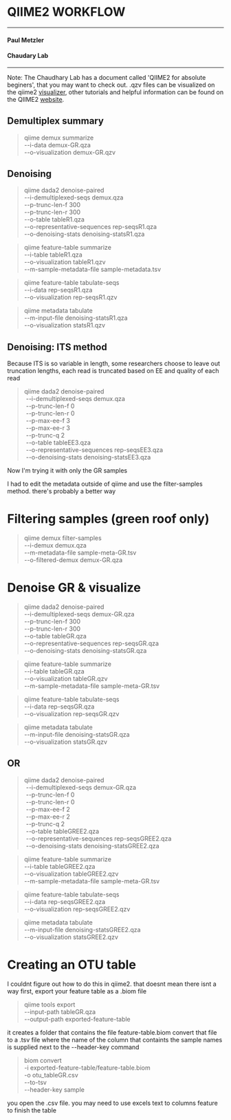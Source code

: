 
# QIIME2 WORKFLOW

--------------
#### Paul Metzler
#### Chaudary Lab
--------------
Note: The Chaudhary Lab has a document called 'QIIME2 for absolute beginers', that you may want to check out. .qzv files can be visualized on the qiime2 [visualizer](https://view.qiime2.org/), other tutorials and helpful information can be found on the QIIME2 [website](https://qiime2.org/).

## Demultiplex summary

>qiime demux summarize \
  --i-data demux-GR.qza \
  --o-visualization demux-GR.qzv

## Denoising

>qiime dada2 denoise-paired \
  --i-demultiplexed-seqs demux.qza \
  --p-trunc-len-f 300 \
  --p-trunc-len-r 300 \
  --o-table tableR1.qza \
  --o-representative-sequences rep-seqsR1.qza \
  --o-denoising-stats denoising-statsR1.qza

>qiime feature-table summarize \
  --i-table tableR1.qza \
  --o-visualization tableR1.qzv \
  --m-sample-metadata-file sample-metadata.tsv

>qiime feature-table tabulate-seqs \
  --i-data rep-seqsR1.qza \
  --o-visualization rep-seqsR1.qzv

>qiime metadata tabulate \
  --m-input-file denoising-statsR1.qza \
  --o-visualization statsR1.qzv

## Denoising: ITS method

Because ITS is so variable in length, some
researchers choose to leave out truncation
lengths, each read is truncated based on
EE and quality of each read


>qiime dada2 denoise-paired \
 --i-demultiplexed-seqs demux.qza \
 --p-trunc-len-f 0 \
 --p-trunc-len-r 0 \
 --p-max-ee-f 3 \
 --p-max-ee-r 3 \
 --p-trunc-q 2 \
 --o-table tableEE3.qza \
 --o-representative-sequences rep-seqsEE3.qza \
 --o-denoising-stats denoising-statsEE3.qza

Now I'm trying it with only the GR samples

I had to edit the metadata outside of qiime and use the
filter-samples method. there's probably a better way

# Filtering samples (green roof only)

>qiime demux filter-samples \
 --i-demux demux.qza \
 --m-metadata-file sample-meta-GR.tsv \
 --o-filtered-demux demux-GR.qza

# Denoise GR & visualize

>qiime dada2 denoise-paired \
  --i-demultiplexed-seqs demux-GR.qza \
  --p-trunc-len-f 300 \
  --p-trunc-len-r 300 \
  --o-table tableGR.qza \
  --o-representative-sequences rep-seqsGR.qza \
  --o-denoising-stats denoising-statsGR.qza

>qiime feature-table summarize \
  --i-table tableGR.qza \
  --o-visualization tableGR.qzv \
  --m-sample-metadata-file sample-meta-GR.tsv

>qiime feature-table tabulate-seqs \
  --i-data rep-seqsGR.qza \
  --o-visualization rep-seqsGR.qzv

>qiime metadata tabulate \
  --m-input-file denoising-statsGR.qza \
  --o-visualization statsGR.qzv

## OR

>qiime dada2 denoise-paired \
 --i-demultiplexed-seqs demux-GR.qza \
 --p-trunc-len-f 0 \
 --p-trunc-len-r 0 \
 --p-max-ee-f 2 \
 --p-max-ee-r 2 \
 --p-trunc-q 2 \
 --o-table tableGREE2.qza \
 --o-representative-sequences rep-seqsGREE2.qza \
 --o-denoising-stats denoising-statsGREE2.qza

>qiime feature-table summarize \
  --i-table tableGREE2.qza \
  --o-visualization tableGREE2.qzv \
  --m-sample-metadata-file sample-meta-GR.tsv

>qiime feature-table tabulate-seqs \
  --i-data rep-seqsGREE2.qza \
  --o-visualization rep-seqsGREE2.qzv

>qiime metadata tabulate \
  --m-input-file denoising-statsGREE2.qza \
  --o-visualization statsGREE2.qzv


# Creating an OTU table

I couldnt figure out how to do this in qiime2. that doesnt mean there isnt a way
first, export your feature table as a .biom file

>qiime tools export \
--input-path tableGR.qza \
--output-path exported-feature-table

it creates a folder that contains the file feature-table.biom
convert that file to a .tsv file where the name of the column that containts the
sample names is supplied next to the --header-key command

>biom convert \
-i exported-feature-table/feature-table.biom \
-o otu_tableGR.csv \
--to-tsv \
--header-key sample

you open the .csv file. you may need to use excels text to columns feature to finish the table
